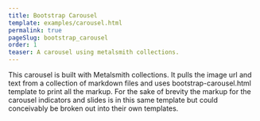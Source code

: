 ```yaml
---
title: Bootstrap Carousel
template: examples/carousel.html
permalink: true
pageSlug: bootstrap_carousel
order: 1
teaser: A carousel using metalsmith collections.
---
```

This carousel is built with Metalsmith collections. It pulls the image url and text from a collection of markdown files and uses bootstrap-carousel.html template to print all the markup. For the sake of brevity the markup for the carousel indicators and slides is in this same template but could conceivably be broken out into their own templates.
